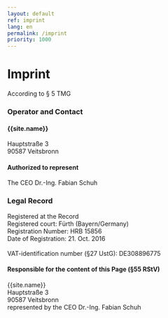 ```yaml
---
layout: default
ref: imprint
lang: en
permalink: /imprint
priority: 1000
---
```


# Imprint

According to § 5 TMG

### Operator and Contact

#### {{site.name}}
Hauptstraße 3<br/>
90587 Veitsbronn

#### Authorized to represent 
The CEO Dr.-Ing. Fabian Schuh

### Legal Record
Registered at the Record<br/>
Registered court: Fürth (Bayern/Germany)<br/>
Registration Number: HRB 15856<br/>
Date of Registration: 21. Oct. 2016<br/>
<br/>
VAT-identification number (§27 UstG): DE308896775<br/>

#### Responsible for the content of this Page (§55 RStV)
{{site.name}}<br/>
Hauptstraße 3<br/>
90587 Veitsbronn<br/>
represented by the CEO Dr.-Ing. Fabian Schuh
